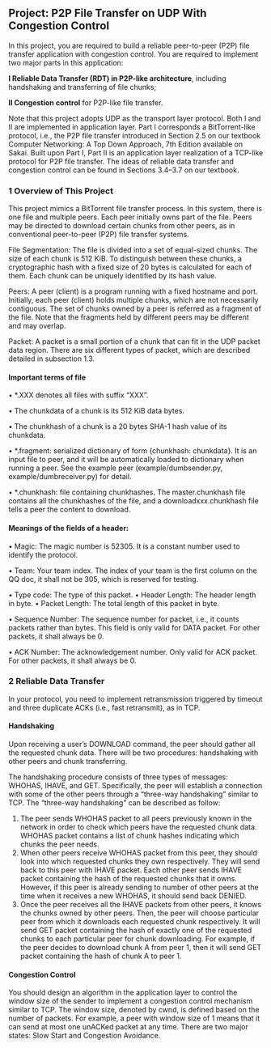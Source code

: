 ## Project: P2P File Transfer on UDP With Congestion Control

In this project, you are required to build a reliable peer-to-peer (P2P) file transfer application with congestion control. You are required to implement two major parts in this application:

**I Reliable Data Transfer (RDT) in P2P-like architecture**, including handshaking and transferring of file chunks;

**II Congestion control** for P2P-like file transfer.

Note that this project adopts UDP as the transport layer protocol. Both I and II are implemented in application layer. Part I corresponds a BitTorrent-like protocol, i.e., the P2P file transfer introduced in Section 2.5 on our textbook Computer Networking: A Top Down Approach, 7th Edition available on Sakai. Built upon Part I, Part II is an application layer realization of a TCP-like protocol for P2P file transfer. The ideas of reliable data transfer and congestion control can be found in Sections 3.4–3.7 on our textbook.

### 1 Overview of This Project

This project mimics a BitTorrent file transfer process. In this system, there is one file and multiple peers. Each peer initially owns part of the file. Peers may be directed to download certain chunks from other peers, as in conventional peer-to-peer (P2P) file transfer systems. 

File Segmentation: The file is divided into a set of equal-sized chunks. The size of each chunk is 512 KiB. To distinguish between these chunks, a cryptographic hash with a fixed size of 20 bytes is calculated for each of them. Each chunk can be uniquely identified by its hash value. 

Peers: A peer (client) is a program running with a fixed hostname and port. Initially, each peer (client) holds multiple chunks, which are not necessarily contiguous. The set of chunks owned by a peer is referred as a fragment of the file. Note that the fragments held by different peers may be different and may overlap. 

Packet: A packet is a small portion of a chunk that can fit in the UDP packet data region. There are six different types of packet, which are described detailed in subsection 1.3.

#### Important terms of file

• *.XXX denotes all files with suffix “XXX”. 

• The chunkdata of a chunk is its 512 KiB data bytes. 

• The chunkhash of a chunk is a 20 bytes SHA-1 hash value of its chunkdata.

• *.fragment: serialized dictionary of form {chunkhash: chunkdata}. It is an input file to peer, and it will be automatically 			loaded to dictionary when running a peer. See the example peer (example/dumbsender.py, example/dumbreceiver.py) for 			detail. 

• *.chunkhash: file containing chunkhashes. The master.chunkhash file contains all the chunkhashes of the file, and a 			                     	       downloadxxx.chunkhash file tells a peer the content to download.

#### Meanings of the fields of a header: 

• Magic: The magic number is 52305. It is a constant number used to identify the protocol. 

• Team: Your team index. The index of your team is the first column on the QQ doc, it shall not be 305, which is reserved for testing. 

• Type code: The type of this packet. • Header Length: The header length in byte. • Packet Length: The total length of this packet in byte. 

• Sequence Number: The sequence number for packet, i.e., it counts packets rather than bytes. This field is only valid for DATA packet. For other packets, it shall always be 0. 

• ACK Number: The acknowledgement number. Only valid for ACK packet. For other packets, it shall always be 0.

### 2 Reliable Data Transfer 

In your protocol, you need to implement retransmission triggered by timeout and three duplicate ACKs (i.e., fast retransmit), as in TCP.

#### Handshaking 

Upon receiving a user’s DOWNLOAD command, the peer should gather all the requested chunk data. There will be two procedures: handshaking with other peers and chunk transferring. 

The handshaking procedure consists of three types of messages: WHOHAS, IHAVE, and GET. Specifically, the peer will establish a connection with some of the other peers through a “three-way handshaking” similar to TCP. The “three-way handshaking” can be described as follow: 

1. The peer sends WHOHAS packet to all peers previously known in the network in order to check which peers have the requested chunk data. WHOHAS packet contains a list of chunk hashes indicating which chunks the peer needs. 
2. When other peers receive WHOHAS packet from this peer, they should look into which requested chunks they own respectively. They will send back to this peer with IHAVE packet. Each other peer sends IHAVE packet containing the hash of the requested chunks that it owns. However, if this peer is already sending to  number of other peers at the time when it receives a new WHOHAS, it should send back DENIED. 
3. Once the peer receives all the IHAVE packets from other peers, it knows the chunks owned by other peers. Then, the peer will choose particular peer from which it downloads each requested chunk respectively. It will send GET packet containing the hash of exactly one of the requested chunks to each particular peer for chunk downloading. For example, if the peer decides to download chunk A from peer 1, then it will send GET packet containing the hash of chunk A to peer 1.

#### Congestion Control 

You should design an algorithm in the application layer to control the window size of the sender to implement a congestion control mechanism similar to TCP. The window size, denoted by cwnd, is defined based on the number of packets. For example, a peer with window size of 1 means that it can send at most one unACKed packet at any time. There are two major states: Slow Start and Congestion Avoidance.
